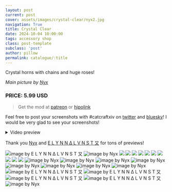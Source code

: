 ```yaml
---
layout: post
current: post
cover: assets/images/crystal-clear/nyx2.jpg
navigation: True
title: Crystal Clear
date: 2024-10-04 10:00:00
tags: accessory shop
class: post-template
subclass: 'post'
author: pillow
permalink: catalogue/:title
---
```


Crystal horns with chains and huge roses!

*Main picture by [Nyx](https://bsky.app/profile/tsukuyomi.bsky.social/post/3l6xowjah2f2h)*

### PRICE: 5.99 USD

> Get the mod at [patreon](https://www.patreon.com/catcraftFFXIV/shop/crystal-clear-horns-516913?source=storefront) or [hipolink](https://hipolink.me/pomigrein/products/crystal-clear--horns)

Feel free to post your screenshots with #catcraftxiv on [twitter](https://x.com/hashtag/catcraftxiv?src=hashtag_click) and [bluesky](https://bsky.app/hashtag/catcraftxiv)! I would be very glad to see your screenshots!

<details>
  <summary>Video preview</summary>
  <iframe src="https://www.youtube.com/embed/BYw_YHksPd0" width="720" height="405" frameborder="0" webkitallowfullscreen mozallowfullscreen allowfullscreen></iframe>
</details>

Thank you [Nyx](https://bsky.app/profile/tsukuyomi.bsky.social) and [E L Y N N Δ L V N S T 又](https://x.com/neongraves_) for tons of previews!

<img src="/assets/images/crystal-clear/Screenshot_2024-12-10_135318.jpg" title="image by E L Y N N Δ L V N S T 又"/>
<img src="/assets/images/crystal-clear/tsukuyomi 3l7bgtchkrt27_p0.jpg" title="image by Nyx"/>
<img src="/assets/images/crystal-clear/pic1.jpg"/>
<img src="/assets/images/crystal-clear/pic2.jpg"/>
<img src="/assets/images/crystal-clear/pic3.jpg"/>
<img src="/assets/images/crystal-clear/pic4.jpg"/>
<img src="/assets/images/crystal-clear/pic5.jpg"/>
<img src="/assets/images/crystal-clear/pic5-1.jpg"/>
<img src="/assets/images/crystal-clear/pic6.jpg"/>
<img src="/assets/images/crystal-clear/pic7.jpg"/>
<img src="/assets/images/crystal-clear/pic8.jpg"/>
<img src="/assets/images/crystal-clear/pic9.jpg"/>
<img src="/assets/images/crystal-clear/nyx1.jpg" title="image by Nyx"/>
<img src="/assets/images/crystal-clear/nyx3.jpg" title="image by Nyx"/>
<img src="/assets/images/crystal-clear/nyx4.jpg" title="image by Nyx"/>
<img src="/assets/images/crystal-clear/nyx5.jpg" title="image by Nyx"/>
<img src="/assets/images/crystal-clear/nyx6.jpg" title="image by Nyx"/>
<img src="/assets/images/crystal-clear/nyx7.jpg" title="image by Nyx"/>
<img src="/assets/images/crystal-clear/nyx8.jpg" title="image by Nyx"/>
<img src="/assets/images/crystal-clear/tsukuyomi 3l7hf37v5kt2q_p0.jpg" title="image by Nyx"/>
<img src="/assets/images/crystal-clear/Screenshot_2024-12-09_173647_processed3.jpg" title="image by E L Y N N Δ L V N S T 又"/>
<img src="/assets/images/crystal-clear/Screenshot_2024-12-10_001652.jpg" title="image by E L Y N N Δ L V N S T 又"/>
<img src="/assets/images/crystal-clear/Screenshot_2024-12-10_205952.jpg" title="image by E L Y N N Δ L V N S T 又"/>
<img src="/assets/images/crystal-clear/Screenshot_2024-12-12_011047.jpg" title="image by E L Y N N Δ L V N S T 又"/>
<img src="/assets/images/crystal-clear/nyx2.jpg" title="image by Nyx"/>
